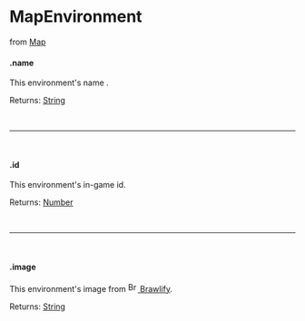 # MapEnvironment
from [Map](/js/stable/classes/map)

#### .name
This environment's name
.

Returns: [String](https://developer.mozilla.org/en-US/docs/Web/JavaScript/Reference/Global_Objects/String)

<br>
<hr>
<br>

#### .id
This environment's in-game id.

Returns: [Number](https://developer.mozilla.org/en-US/docs/Web/JavaScript/Reference/Global_Objects/Number)

<br>
<hr>
<br>

#### .image
This environment's image from [<img src="https://cdn.brawlify.com/front/Star.svg" height="17" alt="Brawlify logo"> Brawlify](https://brawlify.com/).

Returns: [String](https://developer.mozilla.org/en-US/docs/Web/JavaScript/Reference/Global_Objects/String)
